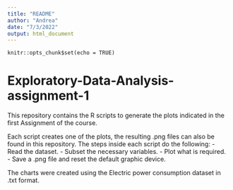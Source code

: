 ```yaml
---
title: "README"
author: "Andrea"
date: "7/3/2022"
output: html_document
---
```


```{r setup, include=FALSE}
knitr::opts_chunk$set(echo = TRUE)
```
# Exploratory-Data-Analysis-assignment-1

This repository contains the R scripts to generate the plots indicated in the first Assignment
of the course.

Each script creates one of the plots, the resulting .png files can also be found in this repository.
The steps inside each script do the following:
    - Read the dataset.
    - Subset the necessary variables.
    - Plot what is required.
    - Save a .png file and reset the default graphic device.

The charts were created using the Electric power consumption dataset in .txt format.
